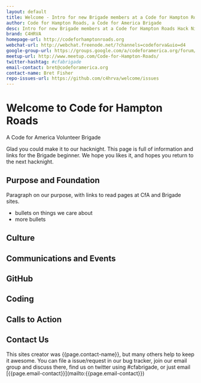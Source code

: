 ```yaml
---
layout: default
title: Welcome - Intro for new Brigade members at a Code for Hampton Roads Hack Night
author: Code for Hampton Roads, a Code for America Brigade
desc: Intro for new Brigade members at a Code for Hampton Roads Hack Night
brand: C4HRVA
homepage-url: http://codeforhamptonroads.org
webchat-url: http://webchat.freenode.net/?channels=codeforva&uio=d4
google-group-url: https://groups.google.com/a/codeforamerica.org/forum/#!forum/c4hrva
meetup-url: http://www.meetup.com/Code-for-Hampton-Roads/
twitter-hashtag: #cfabrigade
email-contact: bret@codeforamerica.org
contact-name: Bret Fisher
repo-issues-url: https://github.com/c4hrva/welcome/issues
---
```


# Welcome to Code for Hampton Roads
A Code for America Volunteer Brigade

Glad you could make it to our hacknight. This page is full of information and links for the Brigade beginner. We hope you likes it, and hopes you return to the next hacknight.

## Purpose and Foundation

Paragraph on our purpose, with links to read pages at CfA and Brigade sites.

 * bullets on things we care about
 * more bullets

## Culture

## Communications and Events

## GitHub

## Coding

## Calls to Action

<h2 id="contact">Contact Us</h2>
This sites creator was {{page.contact-name}}, but many others help to keep it awesome. You can file a issue/request in our bug tracker, join our email group and discuss there, find us on twitter using #cfabrigade, or just email [{{page.email-contact}}](mailto:{{page.email-contact}})
